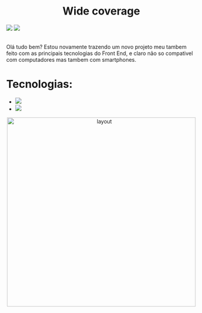 <h1 align="center">Wide coverage</h1>
<a align="center" href="https://www.instagram.com/_adrian.mth/" ><img src="https://img.shields.io/badge/Instagram-E4405F?style=for-the-badge&logo=instagram&logoColor=white" /></a>
<a align="center" href="https://www.linkedin.com/in/adrian-oliveira-74801b2b2/" ><img src="https://img.shields.io/badge/LinkedIn-0077B5?style=for-the-badge&logo=linkedin&logoColor=white" /></a>
<br>
<br>
<p>Olá tudo bem? Estou novamente trazendo um novo projeto meu tambem feito com as principais tecnologias do Front End, e claro não so compativel com computadores mas tambem com smartphones.</p>

<h1>Tecnologias:</h1>

 - <img src="https://img.shields.io/badge/HTML5-E34F26?style=for-the-badge&logo=html5&logoColor=white"/> 

 - <img src="https://img.shields.io/badge/CSS3-1572B6?style=for-the-badge&logo=css3&logoColor=white" />
 

<div align="center">
    <img width="500px" alt="layout" src="https://github.com/AdrianPGM/FrontEnd-Projeto-2/blob/master/Wide-coverage-location/assets/layout.png?raw=true"/>
<div>
